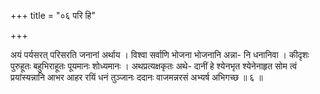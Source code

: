 +++
title = "०६ परि हि"

+++

अयं पर्यसरत् परिसरति जनानां अर्थाय । विश्वा सर्वाणि भोजना भोजनानि अन्ना- नि धनानिवा । कीदृशः पुरुहूतः बहुभिराहूतः पूयमानः शोध्यमानः । अथप्रत्यक्षकृतः अथे- दानीं हे श्येनभृत श्येनेनाहृत सोम त्वं प्रयांस्यन्नानि आभर आहर रयिं धनं तुञ्जानः ददानः वाजमन्नरसं अभ्यर्ष अभिगच्छ ॥ ६ ॥